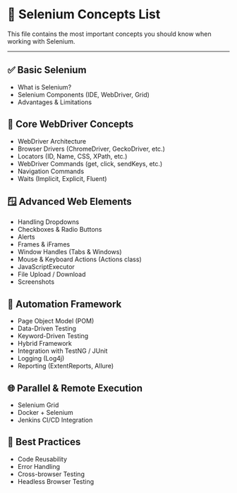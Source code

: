 # 🚀 Selenium Concepts List

This file contains the most important concepts you should know when working with Selenium.

---

## ✅ Basic Selenium
- What is Selenium?
- Selenium Components (IDE, WebDriver, Grid)
- Advantages & Limitations

## 🧰 Core WebDriver Concepts
- WebDriver Architecture
- Browser Drivers (ChromeDriver, GeckoDriver, etc.)
- Locators (ID, Name, CSS, XPath, etc.)
- WebDriver Commands (get, click, sendKeys, etc.)
- Navigation Commands
- Waits (Implicit, Explicit, Fluent)

## 🪟 Advanced Web Elements
- Handling Dropdowns
- Checkboxes & Radio Buttons
- Alerts
- Frames & iFrames
- Window Handles (Tabs & Windows)
- Mouse & Keyboard Actions (Actions class)
- JavaScriptExecutor
- File Upload / Download
- Screenshots

## 🧪 Automation Framework
- Page Object Model (POM)
- Data-Driven Testing
- Keyword-Driven Testing
- Hybrid Framework
- Integration with TestNG / JUnit
- Logging (Log4j)
- Reporting (ExtentReports, Allure)

## 🌐 Parallel & Remote Execution
- Selenium Grid
- Docker + Selenium
- Jenkins CI/CD Integration

## 🧹 Best Practices
- Code Reusability
- Error Handling
- Cross-browser Testing
- Headless Browser Testing

